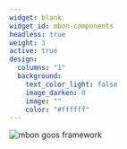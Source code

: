 ```yaml
---
widget: blank
widget_id: mbon-components
headless: true
weight: 3
active: true
design:
  columns: "1"
  background:
    text_color_light: false
    image_darken: 0
    image: ""
    color: "#ffffff"
---
```

![mbon goos framework](/media_content/home/mbon-components-mbon_components.jpeg)
